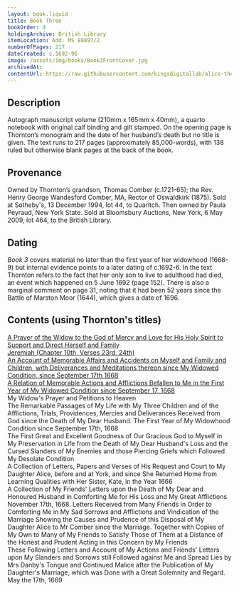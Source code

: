 ```yaml
---
layout: book.liquid
title: Book Three
bookOrder: 4
holdingArchive: British Library
itemLocation: Add. MS 88897/2
numberOfPages: 217
dateCreated: c.1692-96
image: /assets/img/books/Book3FrontCover.jpg
archivedAt: 
contentUrl: https://raw.githubusercontent.com/kingsdigitallab/alice-thornton/edition/texts/03_book_three/book_three.xml
---
```


## Description 

Autograph manuscript volume (210mm x 165mm x 40mm), a quarto notebook with original calf binding and gilt stamped. On the opening page is Thornton’s monogram and the date of her husband’s death but no title is given. The text runs to 217 pages (approximately 85,000-words), with 138 ruled but otherwise blank pages at the back of the book. 

## Provenance 

Owned by Thornton’s grandson, Thomas Comber (c.1721-65); the Rev. Henry George Wandesford Comber, MA, Rector of Oswaldkirk (1875). Sold at Sotheby's, 13 December 1994, lot 44, to Quaritch. Then owned by Paula Peyraud, New York State. Sold at Bloomsbury Auctions, New York, 6 May 2009, lot 464, to the British Library. 

## Dating

_Book 3_ covers material no later than the first year of her widowhood (1668-9) but internal evidence points to a later dating of c.1692-6. In the text Thornton refers to the fact that her only son to live to adulthood had died, an event which happened on 5 June 1692 (page 152). There is also a marginal comment on page 31, noting that it had been 52 years since the Battle of Marston Moor (1644), which gives a date of 1696.

## Contents (using Thornton's titles)

[A Prayer of the Widow to the God of Mercy and Love for His Holy Spirit to Support and Direct Herself and Family](https://thornton.kdl.kcl.ac.uk/edition/?p0.do=book_three&p0.lo=p.2&p0.vi=modern) <br/>
[Jeremiah (Chapter 10th, Verses 23rd, 24th)](https://thornton.kdl.kcl.ac.uk/edition/?p0.do=book_three&p0.lo=p.6&p0.vi=modern) <br/>
[An Account of Memorable Affairs and Accidents on Myself and Family and Children, with Deliverances and Meditations thereon since My Widowed Condition, since September 17th 1668](https://thornton.kdl.kcl.ac.uk/edition/?p0.do=book_three&p0.lo=p.20&p0.vi=modern) <br/>
[A Relation of Memorable Actions and Afflictions Befallen to Me in the First Year of My Widowed Condition since September 17, 1668](https://thornton.kdl.kcl.ac.uk/edition/?p0.do=book_three&p0.lo=p.22&p0.vi=modern) <br/>
My Widow's Prayer and Petitions to Heaven <br/>
The Remarkable Passages of My Life with My Three Children and of the Afflictions, Trials, Providences, Mercies and Deliverances Received from God since the Death of My Dear Husband. The First Year of My Widowhood Condition since September 17th, 1668 <br/>
The First Great and Excellent Goodness of Our Gracious God to Myself in My Preservation in Life from the Death of My Dear Husband's Loss and the Cursed Slanders of My Enemies and those Piercing Griefs which Followed My Desolate Condition <br/>
A Collection of Letters, Papers and Verses of His Request and Court to My Daughter Alice, before and at York, and since She Returned Home from Learning Qualities with Her Sister, Kate, in the Year 1666 <br/>
A Collection of My Friends' Letters upon the Death of My Dear and Honoured Husband in Comforting Me for His Loss and My Great Afflictions <br/>
November 17th, 1668. Letters Received from Many Friends in Order to Comforting Me in My Sad Sorrows and Afflictions and Vindication of the Marriage Showing the Causes and Prudence of this Disposal of My Daughter Alice to Mr Comber since the Marriage. Together with Copies of My Own to Many of My Friends to Satisfy Those of Them at a Distance of the Honest and Prudent Acting in this Concern by My Friends <br/>
These Following Letters and Account of My Actions and Friends' Letters upon My Slanders and Sorrows still Followed against Me and Spread Lies by Mrs Danby's Tongue and Continued Malice after the Publication of My Daughter's Marriage, which was Done with a Great Solemnity and Regard. May the 17th, 1669 <br/>
